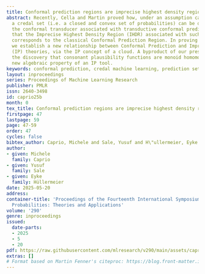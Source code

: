 ```yaml
---
title: Conformal prediction regions are imprecise highest density regions
abstract: Recently, Cella and Martin proved how, under an assumption called <em>consonance</em>,
  a credal set (i.e. a closed and convex set of probabilities) can be derived from
  the conformal transducer associated with transductive conformal prediction. We show
  that the Imprecise Highest Density Region (IHDR) associated with such a credal set
  corresponds to the classical Conformal Prediction Region. In proving this result,
  we establish a new relationship between Conformal Prediction and Imprecise Probability
  (IP) theories, via the IP concept of a cloud. A byproduct of our presentation is
  the discovery that consonant plausibility functions are monoid homomorphisms, a
  new algebraic property of an IP tool.
keywords: conformal prediction, credal machine learning, prediction sets, consonance
layout: inproceedings
series: Proceedings of Machine Learning Research
publisher: PMLR
issn: 2640-3498
id: caprio25b
month: 0
tex_title: Conformal prediction regions are imprecise highest density regions
firstpage: 47
lastpage: 59
page: 47-59
order: 47
cycles: false
bibtex_author: Caprio, Michele and Sale, Yusuf and H\"ullermeier, Eyke
author:
- given: Michele
  family: Caprio
- given: Yusuf
  family: Sale
- given: Eyke
  family: Hüllermeier
date: 2025-05-20
address:
container-title: 'Proceedings of the Fourteenth International Symposium on Imprecise
  Probabilities: Theories and Applications'
volume: '290'
genre: inproceedings
issued:
  date-parts:
  - 2025
  - 5
  - 20
pdf: https://raw.githubusercontent.com/mlresearch/v290/main/assets/caprio25b/caprio25b.pdf
extras: []
# Format based on Martin Fenner's citeproc: https://blog.front-matter.io/posts/citeproc-yaml-for-bibliographies/
---
```

